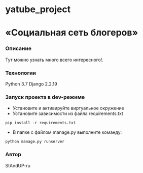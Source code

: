 # yatube_project

# «Социальная сеть блогеров»

### Описание
Тут можно узнать много всего интересного!.

### Технологии
Python 3.7
Django 2.2.19

### Запуск проекта в dev-режиме
- Установите и активируйте виртуальное окружение
- Установите зависимости из файла requirements.txt
```
pip install -r requirements.txt
``` 
- В папке с файлом manage.py выполните команду:
```
python manage.py runserver
```
### Автор
StAndUP-ru 
